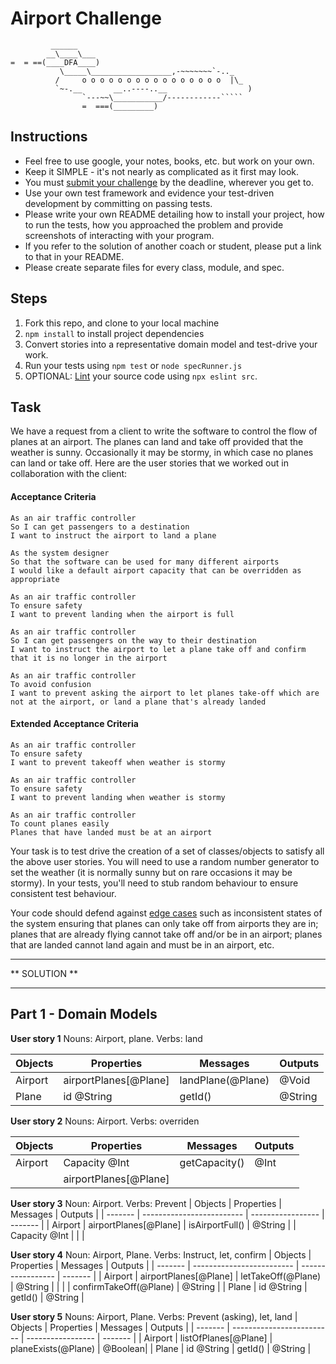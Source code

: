 Airport Challenge
=================

```
         ______
        __\____\___
=  = ==(____DFA____)
           \_____\__________________,-~~~~~~~`-.._
          /     o o o o o o o o o o o o o o o o  |\_
          `~-.__       __..----..__                  )
                `---~~\___________/------------`````
                =  ===(_________)

```

Instructions
---------

* Feel free to use google, your notes, books, etc. but work on your own.
* Keep it SIMPLE - it's not nearly as complicated as it first may look.
* You must [submit your challenge](https://airtable.com/shrUGm2T8TYCFAmjN) by the deadline, wherever you get to.
* Use your own test framework and evidence your test-driven development by committing on passing tests.
* Please write your own README detailing how to install your project, how to run the tests, how you approached the problem and provide screenshots of interacting with your program.
* If you refer to the solution of another coach or student, please put a link to that in your README.
* Please create separate files for every class, module, and spec.

Steps
-------

1. Fork this repo, and clone to your local machine
2. `npm install` to install project dependencies
3. Convert stories into a representative domain model and test-drive your work.
4. Run your tests using `npm test` or `node specRunner.js`
5. OPTIONAL: [Lint](https://eslint.org/docs/user-guide/getting-started) your source code using `npx eslint src`.

Task
-----

We have a request from a client to write the software to control the flow of planes at an airport. The planes can land and take off provided that the weather is sunny. Occasionally it may be stormy, in which case no planes can land or take off.  Here are the user stories that we worked out in collaboration with the client:

#### Acceptance Criteria
```
As an air traffic controller
So I can get passengers to a destination
I want to instruct the airport to land a plane

As the system designer
So that the software can be used for many different airports
I would like a default airport capacity that can be overridden as appropriate

As an air traffic controller
To ensure safety
I want to prevent landing when the airport is full

As an air traffic controller
So I can get passengers on the way to their destination
I want to instruct the airport to let a plane take off and confirm that it is no longer in the airport

As an air traffic controller
To avoid confusion
I want to prevent asking the airport to let planes take-off which are not at the airport, or land a plane that's already landed
```

#### Extended Acceptance Criteria
```
As an air traffic controller
To ensure safety
I want to prevent takeoff when weather is stormy

As an air traffic controller
To ensure safety
I want to prevent landing when weather is stormy

As an air traffic controller
To count planes easily
Planes that have landed must be at an airport
```

Your task is to test drive the creation of a set of classes/objects to satisfy all the above user stories. You will need to use a random number generator to set the weather (it is normally sunny but on rare occasions it may be stormy). In your tests, you'll need to stub random behaviour to ensure consistent test behaviour.

Your code should defend against [edge cases](http://programmers.stackexchange.com/questions/125587/what-are-the-difference-between-an-edge-case-a-corner-case-a-base-case-and-a-b) such as inconsistent states of the system ensuring that planes can only take off from airports they are in; planes that are already flying cannot take off and/or be in an airport; planes that are landed cannot land again and must be in an airport, etc.


***************************
**       SOLUTION        **
***************************


## Part 1 - Domain Models

**User story 1** Nouns: Airport, plane. Verbs: land 

| Objects | Properties                | Messages          | Outputs |
| ------- | ------------------------- | ----------------- | ------- |
| Airport | airportPlanes[@Plane]     | landPlane(@Plane) | @Void   |
| Plane   | id @String                | getId()           | @String |

**User story 2** Nouns: Airport. Verbs: overriden 

| Objects | Properties                | Messages          | Outputs |
| ------- | ------------------------- | ----------------- | ------- |
| Airport | Capacity @Int             | getCapacity()     | @Int    |
|         | airportPlanes[@Plane]     |                   |         | 
 

**User story 3** Noun: Airport. Verbs: Prevent
| Objects | Properties                | Messages          | Outputs |
| ------- | ------------------------- | ----------------- | ------- |
| Airport | airportPlanes[@Plane]     | isAirportFull()   | @String | 
          | Capacity @Int             |                   |         |

**User story 4** Noun: Airport, Plane. Verbs: Instruct, let, confirm
| Objects | Properties                | Messages                  | Outputs |
| ------- | ------------------------- | -----------------         | ------- |
| Airport | airportPlanes[@Plane]     | letTakeOff(@Plane)        | @String |
|         |                           | confirmTakeOff(@Plane)    | @String |
| Plane   | id @String                | getId()                   | @String |

**User story 5** Nouns: Airport, Plane. Verbs: Prevent (asking), let, land
| Objects | Properties                | Messages             | Outputs |
| ------- | ------------------------- | -----------------    | ------- |
| Airport | listOfPlanes[@Plane]      | planeExists(@Plane)  | @Boolean|
| Plane   | id @String                | getId()              | @String |




